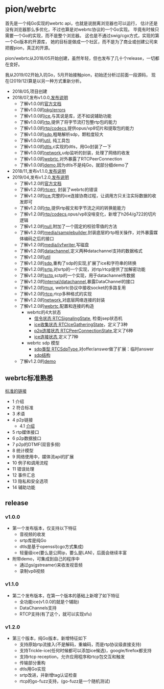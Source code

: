 # pion/webrtc

首先是一个纯Go实现的webrtc api，也就是说脱离浏览器也可以运行，
估计还是没有浏览器那么多优化，不过也算是对webrtc协议的一个Go实现。
毕竟有时候只需要一个Go的实现，而不是整个浏览器。
这也是不通过swig/cgo方式，实现的第一个Go版本的开源库，
她的目标是做成一个社区，而不是为了商业或创建公司来把握pion，真正的开源。

pion/webrtc从2018/05开始创建，虽然年轻，但也发布了几十个release，一切都在变好。

我从2019/02开始入坑Go，5月开始接触pion，初始还分析过前面一段源码，
现在(2019/12)算是以另一种方式重新分析。

- 2018/05,项目创建
- 2018/07,发布v1.0.0,[发布说明](#v1.0.0)
  - 了解v1.0.0的[官方文档](/webrtc/v1.0.0-001.md)
  - 了解v1.0.0的[pkg/errors](/webrtc/v1.0.0-002.md)
  - 了解v1.0.0的[ice](/webrtc/v1.0.0-003.md),与其说是库，还不如说辅助功能
  - 了解v1.0.0的[rtp](/webrtc/v1.0.0-004.md),提供了将字节流打包整rtp包的能力
  - 了解v1.0.0的[rtp/codecs](/webrtc/v1.0.0-005.md),提供opus/vp8切片和提取包的能力
  - 了解v1.0.0的[sdp](/webrtc/v1.0.0-006.md),粗略解析sdp，颗粒度较大
  - 了解v1.0.0的[util](/webrtc/v1.0.0-007.md), 纯工具包
  - 了解v1.0.0的[dtls](/webrtc/v1.0.0-008.md),c实现的dtls，用Go封装了一下
  - 了解v1.0.0的[network](/webrtc/v1.0.0-009.md),udp监听的封装，处理了网络的收发
  - 了解v1.0.0的[webrtc](/webrtc/v1.0.0-010.md),对外暴露了RTCPeerConnection
  - 了解v1.0.0的[demo](/webrtc/v1.0.0-011.md),因为dtls不是纯Go，就部分细demo了
- 2018/11,发布v1.1.0,[发布说明](#v1.1.0)
- 2019/04,发布v1.2.0,[发布说明](#v1.2.0)
  - 了解v1.2.0的[官方文档](/webrtc/v1.2.0-000.md)
  - 了解v1.2.0的[rtcerr](/webrtc/v1.2.0-001.md), 封装了webrtc的错误
  - 了解v1.2.0的[ice](/webrtc/v1.2.0-002.md),完整的ice连接协商过程，让调用方只关注实际数据的收发即可
  - 了解v1.2.0的[rtp](/webrtc/v1.2.0-003.md),提供rtp报文和字节流之间的转换能能力
  - 了解v1.2.0的[rtp/codecs](/webrtc/v1.2.0-004.md),opus/vp8没啥变化，新增了h264/g722的切片逻辑
  - 了解v1.2.0的[null](/webrtc/v1.2.0-005.md),附加了一个固定的校验零值的方法
  - 了解v1.2.0的[media/samplebuilder](/webrtc/v1.2.0-006.md),封装底层的rtp相关操作，对外暴露媒体编码之后的接口
  - 了解v1.2.0的[media/ivfwriter](/webrtc/v1.2.0-007.md),写磁盘
  - 了解v1.2.0的[datachannel](/webrtc/v1.2.0-008.md),定义两种datachannel支持的数据格式
  - 了解v1.2.0的[util](/webrtc/v1.2.0-009.md)
  - 了解v1.2.0的[sdp](/webrtc/v1.2.0-010.md),重构了sdp的实现,扩展了ice和字符串的转换
  - 了解v1.2.0的[srtp](/webrtc/v1.2.0-011.md),对srtp的一个实现，对rtp/rtcp提供了加解密功能
  - 了解v1.2.0的[sctp](/webrtc/v1.2.0-012.md),sctp的一个实现，用于datachannel传数据
  - 了解v1.2.0的[internal/datachannel](/webrtc/v1.2.0-013.md),暴露DataChannel的接口
  - 了解v1.2.0的[mux](/webrtc/v1.2.0-014.md), webrtc协议中接收socket的多路复用
  - 了解v1.2.0的[rtcp](/webrtc/v1.2.0-015.md),rtcp多种格式的实现
  - 了解v1.2.0的[network](/webrtc/v1.2.0-016.md),对底层网络连接的封装
  - 了解v1.2.0的[webrtc](/webrtc/v1.2.0-017.md),配置和连接的构造
    - webrtc的4大状态
      - [信令状态 RTCSignalingState](/webrtc/v1.2.0-018.md), 检查jsep状态机
      - [ice收集状态 RTCIceGatheringState](/webrtc/v1.2.0-019.md)，定义了3种
      - [p2p连接状态 RTCPeerConnectionState](/webrtc/v1.2.0-020.md),定义了6种
      - [ice连接状态](/webrtc/v1.2.0-021.md),定义了7种
    - webrtc sdp 模型
      - [sdp类型 RTCSdpType](/webrtc/v1.2.0-22.md),对offer/answer做了扩展：临时answer
      - [sdp结构](/webrtc/v1.2.0-23.md)
  - 了解v1.2.0的[demo](/webrtc/v1.2.0-022.md)

## webrtc标准熟悉

[标准的链接](https://www.w3.org/TR/webrtc/)

- 1 介绍
- 2 符合标准
- 3 术语
- 4 p2p链接
  - 4.1 [介绍](webrtc/spec/p2p-connection-introduction.md)
- 5 rtp媒体接口
- 6 p2p数据接口
- 7 p2p的DTMF(双音多频)
- 8 统计模型
- 9 网络使用中，媒体流api的扩展
- 10 例子和调用流程
- 11 错误处理
- 12 事件汇总
- 13 隐私和安全选项
- 14 辅助功能

## release

### v1.0.0

- 第一个发布版本，仅支持以下特征
  - 音视频的收发
  - srtp库是纯Go
  - dtls是基于openssl(cgo方式集成)
  - 轻量级ice(要么是公网ip，要么是LAN)，后面会继续丰富
- 附带demo，可集成到自己的程序中
  - 通过gs(gstreamer)来收发视音频
  - 录制vp8视频

### v1.1.0

- 第二个发布版本，在第一个版本的基础上新增了如下特征
  - 全功能ice(v1.0.0的就是个辅助)
  - DataChannels支持
  - RTCP支持(有了这个，就可以实现sfu)

### v1.2.0

- 第三个版本，纯Go版本，新增特征如下
  - 支持原始rtp流接入(不是解码，重编码，而是rtp协议级直接支持)
  - 支持Trickle-ice(任何时候都可以添加ice候选)，google/firefox都支持
  - 支持rtcp reception，允许应用程序和rtcp包交互和触发
  - 传输部分重构
  - dtls用Go实现
  - srtp改进，并新增tag认证检查
  - rtcp的go-fuzz支持，(go-fuzz是一个随机测试)
